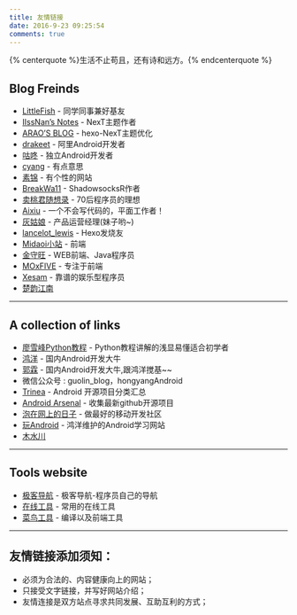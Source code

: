 ```yaml
---
title: 友情链接
date: 2016-9-23 09:25:54
comments: true
---
```


{% centerquote %}生活不止苟且，还有诗和远方。{% endcenterquote %}

## Blog Freinds
* [LittleFish](http://littlefisher.coding.me/) - 同学同事兼好基友
* [IIssNan’s Notes](http://notes.iissnan.com/) - NexT主题作者
* [ARAO’S BLOG](http://www.arao.me/) - hexo-NexT主题优化
* [drakeet](https://drakeet.me/) - 阿里Android开发者
* [咕咚](http://gudong.name/) - 独立Android开发者
* [cyang](http://cyang.tech/) - 有点意思
* [素锦](http://isujin.com/) - 有个性的网站
* [BreakWa11](https://breakwa11.blogspot.com/) - ShadowsocksR作者
* [卖桃君随想录](http://macshuo.com/) - 70后程序员的理想
* [Aixiu](http://blog.ynxiu.com/about/) - 一个不会写代码的，平面工作者！
* [灰姑娘](http://ephen.me/About/) - 产品运营经理(妹子哟~)
* [lancelot_lewis](http://lancelot_lewis.coding.me/guestbook/#comments) - Hexo发烧友
* [Midaoi小站](http://www.midaoi.com/) - 前端
* [金守旺](http://svend.cc/about/) - WEB前端、Java程序员
* [MOxFIVE](http://moxfive.xyz/) - 专注于前端
* [Xesam](http://xesam.github.io/tag/android/) - 靠谱的娱乐型程序员
* [楚韵江南](http://chuyun.github.io/)
	
-------------------------------
## A collection of links
- [廖雪峰Python教程](http://www.liaoxuefeng.com/wiki/0014316089557264a6b348958f449949df42a6d3a2e542c000/00143184474383175eeea92a8b0439fab7b392a8a32f8fa000) - Python教程讲解的浅显易懂适合初学者
- [鸿洋](http://blog.csdn.net/lmj623565791?viewmode=contents) - 国内Android开发大牛
- [郭霖](http://blog.csdn.net/guolin_blog/article/details/9097463/) - 国内Android开发大牛,跟鸿洋搅基~~
- 微信公众号 : guolin_blog，hongyangAndroid
- [Trinea](https://github.com/Trinea/android-open-project) - Android 开源项目分类汇总
- [Android Arsenal](http://android-arsenal.com/) - 收集最新github开源项目
- [泡在网上的日子](http://www.jcodecraeer.com/plus/list.php?tid=18) - 做最好的移动开发社区
- [玩Android](http://www.xueandroid.com/) - 鸿洋维护的Android学习网站
- [木水川](http://mushuichuan.com/archives/)
	
-------------------------------

## Tools website
- [极客导航](http://www.jikedaohang.com/) - 极客导航-程序员自己的导航
- [在线工具](http://tool.lu/) - 常用的在线工具
- [菜鸟工具](http://c.runoob.com/) - 编译以及前端工具
	
--------------------------------
## 友情链接添加须知：
- 必须为合法的、内容健康向上的网站；
- 只接受文字链接，并写好网站介绍；
- 友情连接是双方站点寻求共同发展、互助互利的方式；